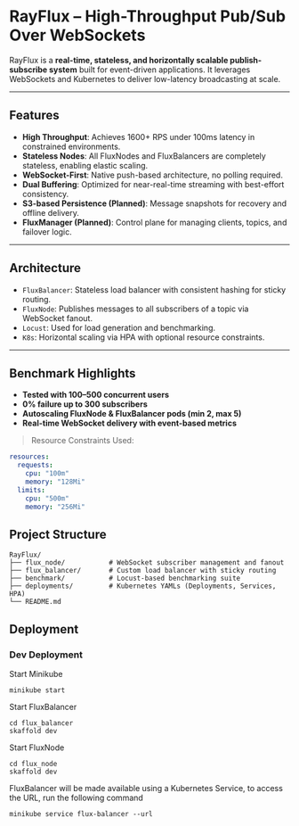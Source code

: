 # RayFlux – High-Throughput Pub/Sub Over WebSockets

RayFlux is a **real-time, stateless, and horizontally scalable publish-subscribe system** built for event-driven applications. It leverages WebSockets and Kubernetes to deliver low-latency broadcasting at scale.

---

## Features

- **High Throughput**: Achieves 1600+ RPS under 100ms latency in constrained environments.
- **Stateless Nodes**: All FluxNodes and FluxBalancers are completely stateless, enabling elastic scaling.
- **WebSocket-First**: Native push-based architecture, no polling required.
- **Dual Buffering**: Optimized for near-real-time streaming with best-effort consistency.
- **S3-based Persistence (Planned)**: Message snapshots for recovery and offline delivery.
- **FluxManager (Planned)**: Control plane for managing clients, topics, and failover logic.

---

## Architecture

- `FluxBalancer`: Stateless load balancer with consistent hashing for sticky routing.
- `FluxNode`: Publishes messages to all subscribers of a topic via WebSocket fanout.
- `Locust`: Used for load generation and benchmarking.
- `K8s`: Horizontal scaling via HPA with optional resource constraints.

---

## Benchmark Highlights

- **Tested with 100–500 concurrent users**
- **0% failure up to 300 subscribers**
- **Autoscaling FluxNode & FluxBalancer pods (min 2, max 5)**
- **Real-time WebSocket delivery with event-based metrics**

> Resource Constraints Used:
```yaml
resources:
  requests:
    cpu: "100m"
    memory: "128Mi"
  limits:
    cpu: "500m"
    memory: "256Mi"
```

## Project Structure
```
RayFlux/
├── flux_node/           # WebSocket subscriber management and fanout
├── flux_balancer/       # Custom load balancer with sticky routing
├── benchmark/           # Locust-based benchmarking suite
├── deployments/         # Kubernetes YAMLs (Deployments, Services, HPA)
└── README.md
```

## Deployment
### Dev Deployment

Start Minikube
```
minikube start
```

Start FluxBalancer
```
cd flux_balancer
skaffold dev
```

Start FluxNode
```
cd flux_node
skaffold dev
```

FluxBalancer will be made available using a Kubernetes Service, to access the URL, run the following command

```
minikube service flux-balancer --url
```
